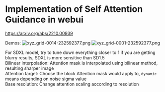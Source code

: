# Implementation of Self Attention Guidance in webui
https://arxiv.org/abs/2210.00939

Demos:
![xyz_grid-0014-232592377.png](resources%2Fimg%2Fxyz_grid-0014-232592377.png)
![xyz_grid-0001-232592377.png](resources%2Fimg%2Fxyz_grid-0001-232592377.png)

For SDXL model, try to tune down everything closer to 1 if you are getting blurry results, SDXL is more sensitive than SD1.5    
Bilinear interpolation: Attention mask is interpolated using bilinear method, resulting sharper image    
Attention target: Choose the block Attention mask would apply to, `dynamic` means depending on noise sigma value    
Base resolution: Change attention scaling according to resolution
